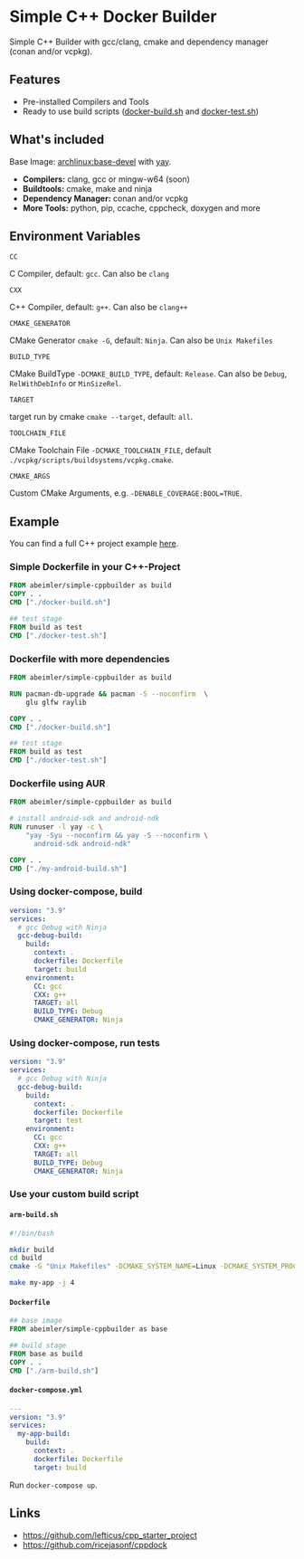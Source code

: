 # Simple C++ Docker Builder

Simple C++ Builder with gcc/clang, cmake and dependency manager (conan and/or vcpkg).

## Features

- Pre-installed Compilers and Tools
- Ready to use build scripts ([docker-build.sh]() and [docker-test.sh]())

## What's included

Base Image: [archlinux:base-devel](https://hub.docker.com/_/archlinux) with [yay](https://github.com/Jguer/yay).

- **Compilers:** clang, gcc or mingw-w64 (soon)
- **Buildtools:** cmake, make and ninja
- **Dependency Manager:** conan and/or vcpkg
- **More Tools:** python, pip, ccache, cppcheck, doxygen and more

## Environment Variables

`CC`

C Compiler, default:  `gcc`.
Can also be `clang`  

`CXX`

C++ Compiler, default:  `g++`.
Can also be `clang++`  

`CMAKE_GENERATOR`

CMake Generator `cmake -G`, default: `Ninja`.
Can also be `Unix Makefiles`  

`BUILD_TYPE`

CMake BuildType `-DCMAKE_BUILD_TYPE`, default: `Release`.
Can also be `Debug`, `RelWithDebInfo` or `MinSizeRel`.  

`TARGET`

target run by cmake `cmake --target`, default: `all`.  

`TOOLCHAIN_FILE`

CMake Toolchain File `-DCMAKE_TOOLCHAIN_FILE`, default `./vcpkg/scripts/buildsystems/vcpkg.cmake`.  

`CMAKE_ARGS`

Custom CMake Arguments, e.g. `-DENABLE_COVERAGE:BOOL=TRUE`.  

## Example

You can find a full C++ project example [here]().

### Simple Dockerfile in your C++-Project

```Dockerfile
FROM abeimler/simple-cppbuilder as build
COPY . .
CMD ["./docker-build.sh"]

## test stage
FROM build as test
CMD ["./docker-test.sh"]
```

### Dockerfile with more dependencies

```Dockerfile
FROM abeimler/simple-cppbuilder as build

RUN pacman-db-upgrade && pacman -S --noconfirm  \
    glu glfw raylib

COPY . .
CMD ["./docker-build.sh"]

## test stage
FROM build as test
CMD ["./docker-test.sh"]
```

### Dockerfile using AUR

```Dockerfile
FROM abeimler/simple-cppbuilder as build

# install android-sdk and android-ndk
RUN runuser -l yay -c \
    "yay -Syu --noconfirm && yay -S --noconfirm \
      android-sdk android-ndk"

COPY . .
CMD ["./my-android-build.sh"]
```

### Using docker-compose, build

```yml
version: "3.9"
services:
  # gcc Debug with Ninja
  gcc-debug-build:
    build:
      context: .
      dockerfile: Dockerfile
      target: build
    environment:
      CC: gcc
      CXX: g++
      TARGET: all
      BUILD_TYPE: Debug
      CMAKE_GENERATOR: Ninja
```

### Using docker-compose, run tests

```yml
version: "3.9"
services:
  # gcc Debug with Ninja
  gcc-debug-build:
    build:
      context: .
      dockerfile: Dockerfile
      target: test
    environment:
      CC: gcc
      CXX: g++
      TARGET: all
      BUILD_TYPE: Debug
      CMAKE_GENERATOR: Ninja
```

### Use your custom build script

#### `arm-build.sh`

```bash
#!/bin/bash

mkdir build
cd build
cmake -G "Unix Makefiles" -DCMAKE_SYSTEM_NAME=Linux -DCMAKE_SYSTEM_PROCESSOR=arm -DCMAKE_C_COMPILER=clang -DCMAKE_C_COMPILER_TARGET=arm-linux-gnueabihf -DCMAKE_CXX_COMPILER=clang++ -DCMAKE_CXX_COMPILER_TARGET=arm-linux-gnueabihf ..

make my-app -j 4
```

#### `Dockerfile`

```Dockerfile
## base image
FROM abeimler/simple-cppbuilder as base

## build stage
FROM base as build
COPY . .
CMD ["./arm-build.sh"]
```

#### `docker-compose.yml`

```yml
---
version: "3.9"
services:
  my-app-build:
    build:
      context: .
      dockerfile: Dockerfile
      target: build
```

Run `docker-compose up`.

## Links

 - https://github.com/lefticus/cpp_starter_project
 - https://github.com/ricejasonf/cppdock
